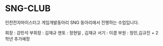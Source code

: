# SNG-CLUB

인천전자마이스터고 게임개발동아리 SNG 동아리에서 진행하는 수업입니다.

회장 : 강민석
부회장 : 김재규
멘토 : 정현일 , 김재규
서기 : 이겸
부원 : 정민,김규진 + 2학년 추가예정
